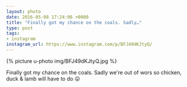 ```yaml
---
layout: photo
date: 2016-05-08 17:24:06 +0000
title: "Finally got my chance on the coals. Sadly…"
type: post
tags:
- instagram
instagram_url: https://www.instagram.com/p/BFJ49dKJtyQ/
---
```


{% picture u-photo img/BFJ49dKJtyQ.jpg %}

Finally got my chance on the coals. Sadly we're out of wors so chicken, duck & lamb will have to do 😛
